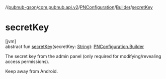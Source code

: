 //[pubnub-gson](../../../../index.md)/[com.pubnub.api.v2](../../index.md)/[PNConfiguration](../index.md)/[Builder](index.md)/[secretKey](secret-key.md)

# secretKey

[jvm]\
abstract fun [secretKey](secret-key.md)(secretKey: [String](https://kotlinlang.org/api/latest/jvm/stdlib/kotlin/-string/index.html)): [PNConfiguration.Builder](index.md)

The secret key from the admin panel (only required for modifying/revealing access permissions).

Keep away from Android.

